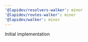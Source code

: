 ```yaml
---
'@lapidev/resolvers-walker': minor
'@lapidev/routes-walker': minor
'@lapidev/walker': minor
---
```


Initial implementation
